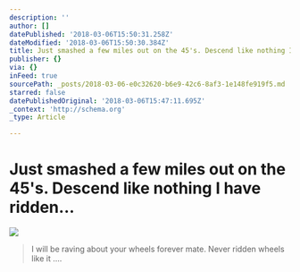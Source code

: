 ```yaml
---
description: ''
author: []
datePublished: '2018-03-06T15:50:31.258Z'
dateModified: '2018-03-06T15:50:30.384Z'
title: Just smashed a few miles out on the 45's. Descend like nothing I have ridden…
publisher: {}
via: {}
inFeed: true
sourcePath: _posts/2018-03-06-e0c32620-b6e9-42c6-8af3-1e148fe919f5.md
starred: false
datePublishedOriginal: '2018-03-06T15:47:11.695Z'
_context: 'http://schema.org'
_type: Article

---
```

# Just smashed a few miles out on the 45's. Descend like nothing I have ridden...
![](https://the-grid-user-content.s3-us-west-2.amazonaws.com/0e4404f0-5ae7-4224-9451-eb5f6f41ef64.jpg)

> I will be raving about your wheels forever mate. Never ridden wheels like it ....